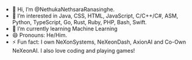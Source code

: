 - 👋 Hi, I’m @NethukaNethsaraRanasinghe.
- 👀 I’m interested in Java, CSS, HTML, JavaScript, C/C++/C#, ASM, Python, TypeScript, Go, Rust, Ruby, PHP, Bash, Swift.
- 🌱 I’m currently learning Machine Learning
- 😄 Pronouns: He/Him.
- ⚡ Fun fact: I own NeXonSystems, NeXeonDash, AxionAI and Co-Own NeXeonAI. I also love coding and playing games!

<!---
NethukaNethsaraRanasinghe/NethukaNethsaraRanasinghe is a ✨ special ✨ repository because its `README.md` (this file) appears on your GitHub profile.
You can click the Preview link to take a look at your changes.
--->
